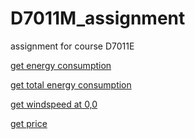 # D7011M_assignment
assignment for course D7011E

[get energy consumption](http://ec2-34-207-167-160.compute-1.amazonaws.com/data/consumption)

[get total energy consumption](http://ec2-34-207-167-160.compute-1.amazonaws.com/data/consumption/total)

[get windspeed at 0,0](http://ec2-34-207-167-160.compute-1.amazonaws.com/data/weather/0/0)

[get price](http://ec2-34-207-167-160.compute-1.amazonaws.com/data/price)
